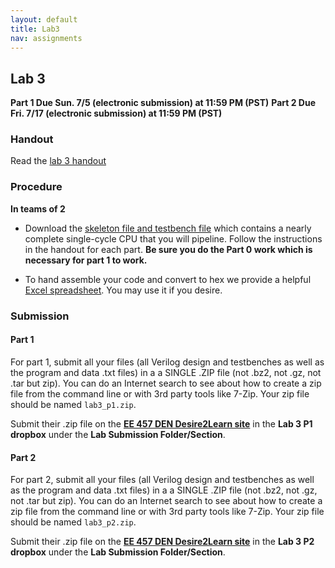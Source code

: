 ```yaml
---
layout: default
title: Lab3
nav: assignments
---
```


## Lab 3

**Part 1 Due Sun. 7/5 (electronic submission) at 11:59 PM (PST)**
**Part 2 Due Fri. 7/17 (electronic submission) at 11:59 PM (PST)**

### Handout 
Read the [lab 3 handout](http://ee.usc.edu/~redekopp/ee457/ee457_lab3_5stage.pdf)

### Procedure
**In teams of 2**

- Download the [skeleton file and testbench file](http://ee.usc.edu/~redekopp/ee457/ee457_scpu.zip) which contains a nearly complete single-cycle CPU that you will pipeline.  Follow the instructions in the handout for each part.  **Be sure you do the Part 0 work which is necessary for part 1 to work.**

- To hand assemble your code and convert to hex we provide a helpful [Excel spreadsheet](http://ee.usc.edu/~redekopp/ee457/ee457_lab3_instruc_ss.xlsx).  You may use it if you desire.  

### Submission

#### Part 1
For part 1, submit all your files (all Verilog design and testbenches as well as the program and data .txt files) in a a SINGLE .ZIP file (not .bz2, not .gz, not .tar but zip).  You can do an Internet search to see about how to create a zip file from the command line or with 3rd party tools like 7-Zip.  Your zip file should be named `lab3_p1.zip`.

Submit their .zip file on the **[EE 457 DEN Desire2Learn site](https://courses.uscden.net/d2l)** in the **Lab 3 P1 dropbox** under the **Lab Submission Folder/Section**.  

#### Part 2
For part 2, submit all your files (all Verilog design and testbenches as well as the program and data .txt files) in a a SINGLE .ZIP file (not .bz2, not .gz, not .tar but zip).  You can do an Internet search to see about how to create a zip file from the command line or with 3rd party tools like 7-Zip.  Your zip file should be named `lab3_p2.zip`.

Submit their .zip file on the **[EE 457 DEN Desire2Learn site](https://courses.uscden.net/d2l)** in the **Lab 3 P2 dropbox** under the **Lab Submission Folder/Section**.  


